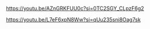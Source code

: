 
https://youtu.be/AZnGRKFUU0c?si=0TC2SGY_CLpzF6g2



https://youtu.be/L7eF6xpN8Ww?si=qUu235sni8Oag7sk